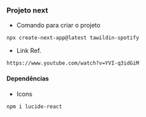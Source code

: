 ### Projeto next

* Comando para criar o projeto
```
npx create-next-app@latest tawildin-spotify
```

* Link Ref.
```
https://www.youtube.com/watch?v=YVI-q3idGiM
```

#### Dependências
* Icons
```
npm i lucide-react
```